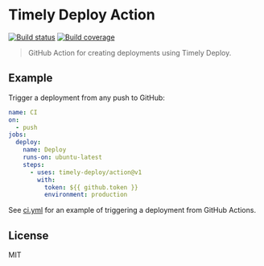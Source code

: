 # Timely Deploy Action

[![Build status][build-image]][build-url]
[![Build coverage][coverage-image]][coverage-url]

> GitHub Action for creating deployments using Timely Deploy.

## Example

Trigger a deployment from any push to GitHub:

```yaml
name: CI
on:
  - push
jobs:
  deploy:
    name: Deploy
    runs-on: ubuntu-latest
    steps:
      - uses: timely-deploy/action@v1
        with:
          token: ${{ github.token }}
          environment: production
```

See [ci.yml](.github/workflows/ci.yml) for an example of triggering a deployment from GitHub Actions.

## License

MIT

[build-image]: https://img.shields.io/github/workflow/status/timely-deploy/action/CI/main
[build-url]: https://github.com/timely-deploy/action/actions/workflows/ci.yml?query=branch%3Amain
[coverage-image]: https://img.shields.io/codecov/c/gh/timely-deploy/action
[coverage-url]: https://codecov.io/gh/timely-deploy/action
